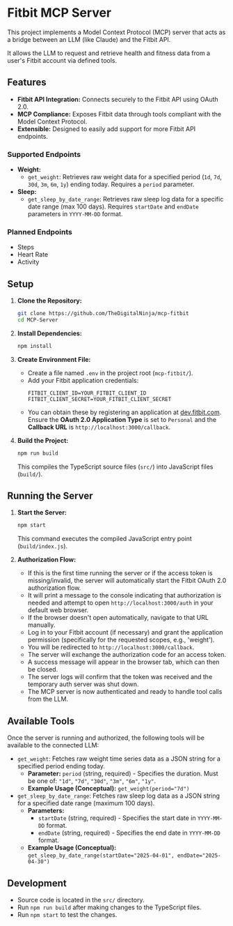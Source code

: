 # Fitbit MCP Server

This project implements a Model Context Protocol (MCP) server that acts as a bridge between an LLM (like Claude) and the Fitbit API.

It allows the LLM to request and retrieve health and fitness data from a user's Fitbit account via defined tools.

## Features

*   **Fitbit API Integration:** Connects securely to the Fitbit API using OAuth 2.0.
*   **MCP Compliance:** Exposes Fitbit data through tools compliant with the Model Context Protocol.
*   **Extensible:** Designed to easily add support for more Fitbit API endpoints.

### Supported Endpoints

*   **Weight:**
    *   `get_weight`: Retrieves raw weight data for a specified period (`1d`, `7d`, `30d`, `3m`, `6m`, `1y`) ending today. Requires a `period` parameter.
*   **Sleep:**
    *   `get_sleep_by_date_range`: Retrieves raw sleep log data for a specific date range (max 100 days). Requires `startDate` and `endDate` parameters in `YYYY-MM-DD` format.

### Planned Endpoints

*   Steps
*   Heart Rate
*   Activity

## Setup

1.  **Clone the Repository:**
    ```bash
    git clone https://github.com/TheDigitalNinja/mcp-fitbit
    cd MCP-Server
    ```

2.  **Install Dependencies:**
    ```bash
    npm install
    ```

3.  **Create Environment File:**
    *   Create a file named `.env` in the project root (`mcp-fitbit/`).
    *   Add your Fitbit application credentials:
        ```dotenv
        FITBIT_CLIENT_ID=YOUR_FITBIT_CLIENT_ID
        FITBIT_CLIENT_SECRET=YOUR_FITBIT_CLIENT_SECRET
        ```
    *   You can obtain these by registering an application at [dev.fitbit.com](https://dev.fitbit.com/). Ensure the **OAuth 2.0 Application Type** is set to `Personal` and the **Callback URL** is `http://localhost:3000/callback`.

4.  **Build the Project:**
    ```bash
    npm run build
    ```
    This compiles the TypeScript source files (`src/`) into JavaScript files (`build/`).

## Running the Server

1.  **Start the Server:**
    ```bash
    npm start
    ```
    This command executes the compiled JavaScript entry point (`build/index.js`).

2.  **Authorization Flow:**
    *   If this is the first time running the server or if the access token is missing/invalid, the server will automatically start the Fitbit OAuth 2.0 authorization flow.
    *   It will print a message to the console indicating that authorization is needed and attempt to open `http://localhost:3000/auth` in your default web browser.
    *   If the browser doesn't open automatically, navigate to that URL manually.
    *   Log in to your Fitbit account (if necessary) and grant the application permission (specifically for the requested scopes, e.g., 'weight').
    *   You will be redirected to `http://localhost:3000/callback`.
    *   The server will exchange the authorization code for an access token.
    *   A success message will appear in the browser tab, which can then be closed.
    *   The server logs will confirm that the token was received and the temporary auth server was shut down.
    *   The MCP server is now authenticated and ready to handle tool calls from the LLM.

## Available Tools

Once the server is running and authorized, the following tools will be available to the connected LLM:

*   `get_weight`: Fetches raw weight time series data as a JSON string for a specified period ending today.
    *   **Parameter:** `period` (string, required) - Specifies the duration. Must be one of: `"1d"`, `"7d"`, `"30d"`, `"3m"`, `"6m"`, `"1y"`.
    *   **Example Usage (Conceptual):** `get_weight(period="7d")`
*   `get_sleep_by_date_range`: Fetches raw sleep log data as a JSON string for a specified date range (maximum 100 days).
    *   **Parameters:**
        *   `startDate` (string, required) - Specifies the start date in `YYYY-MM-DD` format.
        *   `endDate` (string, required) - Specifies the end date in `YYYY-MM-DD` format.
    *   **Example Usage (Conceptual):** `get_sleep_by_date_range(startDate="2025-04-01", endDate="2025-04-30")`

## Development

*   Source code is located in the `src/` directory.
*   Run `npm run build` after making changes to the TypeScript files.
*   Run `npm start` to test the changes.
